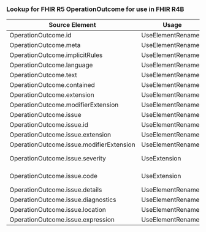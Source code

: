 ### Lookup for FHIR R5 OperationOutcome for use in FHIR R4B

| Source Element | Usage | Target |
| -------------- | ----- | ------ |
| OperationOutcome.id | UseElementRenamed | OperationOutcome.id |
| OperationOutcome.meta | UseElementRenamed | OperationOutcome.meta |
| OperationOutcome.implicitRules | UseElementRenamed | OperationOutcome.implicitRules |
| OperationOutcome.language | UseElementRenamed | OperationOutcome.language |
| OperationOutcome.text | UseElementRenamed | OperationOutcome.text |
| OperationOutcome.contained | UseElementRenamed | OperationOutcome.contained |
| OperationOutcome.extension | UseElementRenamed | OperationOutcome.extension |
| OperationOutcome.modifierExtension | UseElementRenamed | OperationOutcome.modifierExtension |
| OperationOutcome.issue | UseElementRenamed | OperationOutcome.issue |
| OperationOutcome.issue.id | UseElementRenamed | OperationOutcome.issue.id |
| OperationOutcome.issue.extension | UseElementRenamed | OperationOutcome.issue.extension |
| OperationOutcome.issue.modifierExtension | UseElementRenamed | OperationOutcome.issue.modifierExtension |
| OperationOutcome.issue.severity | UseExtension | http://hl7.org/fhir/5.0/StructureDefinition/extension-OperationOutcome.issue.severity |
| OperationOutcome.issue.code | UseExtension | http://hl7.org/fhir/5.0/StructureDefinition/extension-OperationOutcome.issue.code |
| OperationOutcome.issue.details | UseElementRenamed | OperationOutcome.issue.details |
| OperationOutcome.issue.diagnostics | UseElementRenamed | OperationOutcome.issue.diagnostics |
| OperationOutcome.issue.location | UseElementRenamed | OperationOutcome.issue.location |
| OperationOutcome.issue.expression | UseElementRenamed | OperationOutcome.issue.expression |
